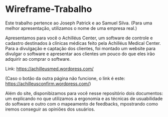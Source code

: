 # Wireframe-Trabalho

Este trabalho pertence ao Joseph Patrick e ao Samuel Silva.
(Para uma melhor apresentação, utilizamos o nome de uma empresa real.)

Apresentamos para você o Achilléus Center, um software de controle e cadastro destinados à clínicas médicas feito pela Achilléus Medical Center. Para a divulgação e captação dos clientes, foi montado um website para divulgar o software e apresentar aos clientes um pouco do que eles irão adquirir ao comprar o software.

Link: https://achilleusmed.wordpress.com/

(Caso o botão da outra página não funcione, o link é este: https://achilleusconfirm.wordpress.com/)

Além do site, disponibizamos para você nesse repositório dois documentos: um explicando no que utilizamos a ergonomia e as técnicas de usuabilidade do software e outro com o mapeamento de feedbacks, mpostrando como iremos conseguir as opiniões dos usuários.


